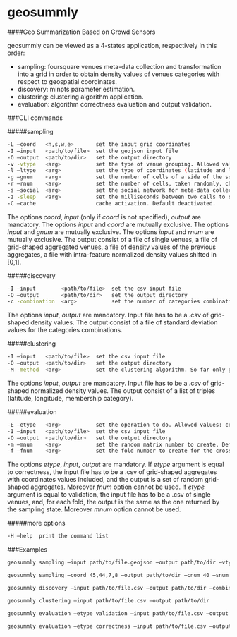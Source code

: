 geosummly
=========

####Geo Summarization Based on Crowd Sensors

geosummly can be viewed as a 4-states application, respectively in this order:

* sampling: foursquare venues meta-data collection and transformation into a grid in order to obtain density values of venues categories with respect to geospatial coordinates.
* discovery: minpts parameter estimation.
* clustering: clustering algorithm application.
* evaluation: algorithm correctness evaluation and output validation.


###CLI commands

#####sampling
```sh
-L –coord   <n,s,w,e>       set the input grid coordinates
-I –input   <path/to/file>  set the geojson input file
-O –output  <path/to/dir>   set the output directory
-v -vtype   <arg>           set the type of venue grouping. Allowed values: single, cell. Default single.
-l –ltype   <arg>           set the type of coordinates (latitude and langitude) normalization. Allowed values: norm, notnorm, missing. Default norm.
-g –gnum    <arg>           set the number of cells of a side of the squared grid. Default 20.
-r –rnum    <arg>           set the number of cells, taken randomly, chosen for the sampling.
-s –social  <arg>           set the social network for meta-data collection. So far only foursquare is activable. Default fourquare.
-z -sleep   <arg>           set the milliseconds between two calls to social media server. Default 0.
-C –cache                   cache activation. Default deactivated.
```
The options *coord*, *input* (only if *coord* is not specified), *output* are mandatory. The options *input* and *coord* are mutually exclusive. The options *input* and *gnum* are mutually exclusive. The options *input* and *rnum* are mutually exclusive.
The output consist of a file of single venues, a file of grid-shaped aggregated venues, a file of density values of the previous aggregates, a file with intra-feature normalized density values shifted in [0,1]. 

#####discovery
```sh
-I –input        <path/to/file>  set the csv input file
-O –output       <path/to/dir>   set the output directory
-c -combination  <arg>           set the number of categories combinations for minpts estimation. Default 5.                             
```
The options *input*, *output* are mandatory. Input file has to be a .csv of grid-shaped density values. The output consist of a file of standard deviation values for the categories combinations.

#####clustering
```sh
-I –input   <path/to/file>  set the csv input file
-O –output  <path/to/dir>   set the output directory
-M -method  <arg>           set the clustering algorithm. So far only geosubclu is activable. Default geosubclu.
```
The options *input*, *output* are mandatory. Input file has to be a .csv of grid-shaped normalized density values. The output consist of a list of triples (latitude, longitude, membership category).

#####evaluation
```sh
-E –etype   <arg>           set the operation to do. Allowed values: correctness, validation.
-I –input   <path/to/file>  set the csv input file
-O –output  <path/to/dir>   set the output directory
-m –mnum    <arg>           set the random matrix number to create. Default 500.
-f –fnum    <arg>           set the fold number to create for the cross-validation. Default 10.
```
The options *etype*, *input*, *output* are mandatory. If *etype* argument is equal to correctness, the input file has to be a .csv of grid-shaped aggregates with coordinates values included, and the output is a set of random grid-shaped aggregates. Moreover *fnum* option cannot be used.
If *etype* argument is equal to validation, the input file has to be a .csv of single venues, and, for each fold, the output is the same as the one returned by the sampling state. Moreover *mnum* option cannot be used.

#####more options
```sh
-H –help  print the command list 
```

###Examples

```sh
geosummly sampling –input path/to/file.geojson –output path/to/dir –vtype cell –ctype missing 

geosummly sampling –coord 45,44,7,8 –output path/to/dir –cnum 40 –snum 100

geosummly discovery –input path/to/file.csv –output path/to/dir –combination 3

geosummly clustering –input path/to/file.csv –output path/to/dir

geosummly evaluation –etype validation –input path/to/file.csv –output path/to/dir

geosummly evaluation –etype correctness –input path/to/file.csv –output path/to/dir –mnum 300
```    
